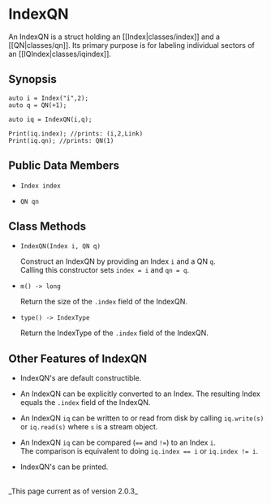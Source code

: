 # IndexQN

An IndexQN is a struct holding an [[Index|classes/index]] and a [[QN|classes/qn]]. Its primary
purpose is for labeling individual sectors of an [[IQIndex|classes/iqindex]].

## Synopsis

    auto i = Index("i",2);
    auto q = QN(+1);

    auto iq = IndexQN(i,q);

    Print(iq.index); //prints: (i,2,Link)
    Print(iq.qn); //prints: QN(1)

## Public Data Members

* `Index index`

* `QN qn`

## Class Methods

* `IndexQN(Index i, QN q)`
 
  Construct an IndexQN by providing an Index `i` and a QN `q`. <br/>
  Calling this constructor sets `index = i` and `qn = q`.

* `m() -> long`

  Return the size of the `.index` field of the IndexQN.

* `type() -> IndexType`

  Return the IndexType of the `.index` field of the IndexQN.

## Other Features of IndexQN

* IndexQN's are default constructible.

* An IndexQN can be explicitly converted to an Index. The resulting 
  Index equals the `.index` field of the IndexQN.

* An IndexQN `iq` can be written to or read from disk by calling 
  `iq.write(s)` or `iq.read(s)` where `s` is a stream object.

* An IndexQN `iq` can be compared (`==` and `!=`) to an Index `i`.<br/>
  The comparison is equivalent to doing `iq.index == i` or `iq.index != i`.

* IndexQN's can be printed.

<br/>
_This page current as of version 2.0.3_

